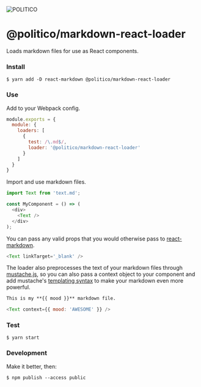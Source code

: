 ![POLITICO](https://rawgithub.com/The-Politico/src/master/images/logo/badge.png)

# @politico/markdown-react-loader

Loads markdown files for use as React components.

### Install

```
$ yarn add -D react-markdown @politico/markdown-react-loader
```

### Use

Add to your Webpack config.

```javascript
module.exports = {
  module: {
    loaders: [
      {
        test: /\.md$/,
        loader: '@politico/markdown-react-loader'
      }
    ]
  }
}
```

Import and use markdown files.

```javascript
import Text from 'text.md';

const MyComponent = () => (
  <div>
    <Text />
  </div>
);
```

You can pass any valid props that you would otherwise pass to [react-markdown](https://github.com/rexxars/react-markdown#options).

```javascript
<Text linkTarget='_blank' />
```

The loader also preprocesses the text of your markdown files through [mustache.js](https://github.com/janl/mustache.js), so you can also pass a context object to your component and add mustache's [templating syntax](http://mustache.github.io/mustache.5.html) to make your markdown even more powerful.

```markdown
This is my **{{ mood }}** markdown file.
```

```javascript
<Text context={{ mood: 'AWESOME' }} />
```

### Test

```
$ yarn start
```

### Development

Make it better, then:

```
$ npm publish --access public
```
